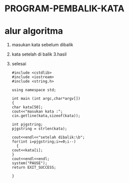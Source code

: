 # PROGRAM-PEMBALIK-KATA
# alur algoritma
 1. masukan kata sebelum dibalik
 2. kata setelah di balik
 3.hasil
 4. selesai
 
        #include <cstdlib>
        #include <iostream>
        #include <string.h>

        using namespace std;

        int main (int argc,char*argv[])
        {
        char kata[50];
        cout<<"masukan kata :";
        cin.getline(kata,sizeof(kata));

        int pjgstring;
        pjgstring = strlen(kata);

        cout<<endl<<"setelah dibalik:\b";
        for(int i=pjgstring;i>=0;i--)
          {
        cout<<kata[i];
        }
        cout<<endl<<endl;
        system("PAUSE");
        return EXIT_SUCCESS;

        }

